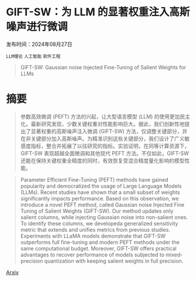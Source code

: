# GIFT-SW：为 LLM 的显著权重注入高斯噪声进行微调

发布时间：2024年08月27日

`LLM理论` `人工智能` `软件工程`

> GIFT-SW: Gaussian noise Injected Fine-Tuning of Salient Weights for LLMs

# 摘要

> 参数高效微调 (PEFT) 方法的兴起，让大型语言模型 (LLM) 的使用更加民主化。最新研究发现，少数关键权重对性能影响巨大。据此，我们创新性地提出了显著权重的高斯噪声注入微调 (GIFT-SW) 方法，仅调整关键部分，并在非关键部分加入高斯噪声。为精准识别这些关键部分，我们设计了广义敏感度指标，整合并拓展了以往研究的指标。实验证明，在同等计算资源下，GIFT-SW 表现超越全面微调和其他现代 PEFT 方法。不仅如此，GIFT-SW 还能在保持关键权重全精度的同时，有效恢复受混合精度量化影响的模型性能。

> Parameter Efficient Fine-Tuning (PEFT) methods have gained popularity and democratized the usage of Large Language Models (LLMs). Recent studies have shown that a small subset of weights significantly impacts performance. Based on this observation, we introduce a novel PEFT method, called Gaussian noise Injected Fine Tuning of Salient Weights (GIFT-SW). Our method updates only salient columns, while injecting Gaussian noise into non-salient ones. To identify these columns, we developeda generalized sensitivity metric that extends and unifies metrics from previous studies. Experiments with LLaMA models demonstrate that GIFT-SW outperforms full fine-tuning and modern PEFT methods under the same computational budget. Moreover, GIFT-SW offers practical advantages to recover performance of models subjected to mixed-precision quantization with keeping salient weights in full precision.

[Arxiv](https://arxiv.org/abs/2408.15300)